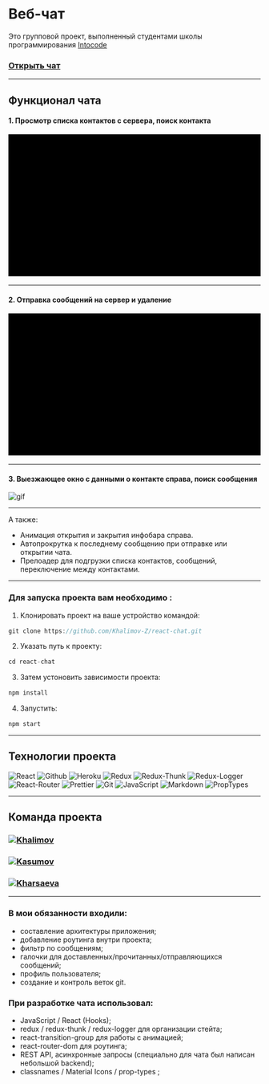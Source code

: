 # Веб-чат

Это групповой проект, выполненный студентами школы программирования <a href="https://intocode.ru/" target="_blank">Intocode</a>

### <a href="https://intense-island-55096.herokuapp.com/" target="_blank">Открыть чат</a>

***

## Функционал чата

#### 1. Просмотр списка контактов с сервера, поиск контакта
![gif](https://github.com/Khalimov-Z/react-chat/blob/Kassumov_Zubayra/gif1.gif)

***

#### 2. Отправка сообщений на сервер и удаление
![gif](https://github.com/Khalimov-Z/react-chat/blob/Kassumov_Zubayra/gif2.gif)

***

#### 3. Выезжающее окно с данными о контакте справа, поиск сообщения
![gif](https://github.com/Khalimov-Z/react-chat/blob/Kassumov_Zubayra/gif3.gif)

***

А также:
+ Анимация открытия и закрытия инфобара справа.
+ Автопрокрутка к последнему сообщению при отправке или открытии чата.
+ Прелоадер для подгрузки списка контактов, сообщений, переключение между контактами.

***

### Для запуска проекта вам необходимо : 

1. Клонировать проект на ваше устройство командой:
```javascript
git clone https://github.com/Khalimov-Z/react-chat.git
```

2. Указать путь к проекту:
```javascript
cd react-chat
```

3. Затем устоновить зависимости проекта:
```javascript
npm install
```

4. Запустить:
```javascript
npm start
```
*** 

## Технологии проекта

<p>
  <img alt="React" src="https://img.shields.io/badge/-React-45b8d8?style=for-the-badge&logo=react&logoColor=white" />
  <img alt="Github" src="https://img.shields.io/badge/-Github-black?style=for-the-badge&logo=github&logoColor=white" />
  <img alt="Heroku" src="https://img.shields.io/badge/-Heroku-764ABC?style=for-the-badge&logo=heroku&logoColor=white" />
  <img alt="Redux" src="https://img.shields.io/badge/-Redux-430098?style=for-the-badge&logo=redux&logoColor=white" />
  <img alt="Redux-Thunk" src="https://img.shields.io/badge/-Redux_Thunk-white?style=for-the-badge&logo=Redux&logoColor=430098" />
  <img alt="Redux-Logger" src="https://img.shields.io/badge/-Redux_Logger-430098?style=for-the-badge&logo=Redux&logoColor=white" />
  <img alt="React-Router" src="https://img.shields.io/badge/-React_Router-black?style=for-the-badge&logo=react-router&logoColor=orange" />
  <img alt="Prettier" src="https://img.shields.io/badge/-Prettier-grey?style=for-the-badge&logo=Prettier&logoColor=orange" />
  <img alt="Git" src="https://img.shields.io/badge/-Git-F05032?style=for-the-badge&logo=git&logoColor=white" />
  <img alt="JavaScript" src="https://img.shields.io/badge/-JavaScript-yellow?style=for-the-badge&logo=JavaScript&logoColor=white" />
  <img alt="Markdown" src="https://img.shields.io/badge/markdown-%23000000.svg?style=for-the-badge&logo=markdown&logoColor=white"/>
  <img alt="PropTypes" src="https://img.shields.io/badge/-PropTypes-lightgrey?style=for-the-badge&logo=react&logoColor=white" />
</p>

***

## Команда проекта

<h3>
  <a href="https://github.com/Khalimov-Z">
    <img alt="Khalimov" src="https://img.shields.io/badge/-Zubayra_Khalimov-black?style=for-the-badge&logo=github&logoColor=white" />
  </a>
</h3>

<h3>
  <a href="https://github.com/KasumovW">
    <img alt="Kasumov" src="https://img.shields.io/badge/-Zubayra_Kasumov-black?style=for-the-badge&logo=github&logoColor=white" />
  </a>
</h3>

<h3>
  <a href="https://github.com/Kharsaeva">
    <img alt="Kharsaeva" src="https://img.shields.io/badge/-Aisha_Kharsaeva-black?style=for-the-badge&logo=github&logoColor=white" />
  </a>
</h3>

-----

### В мои обязанности входили:
- составление архитектуры приложения;
- добавление роутинга внутри проекта;
- фильтр по сообщениям;
- галочки для доставленных/прочитанных/отправляющихся сообщений;
- профиль пользователя;
- создание и контроль веток git.

### При разработке чата использовал:
- JavaScript / React (Hooks);
- redux / redux-thunk / redux-logger для организации стейта;
- react-transition-group для работы с анимацией;
- react-router-dom для роутинга;
- REST API, асинхронные запросы (специально для чата был написан небольшой backend);
- classnames / Material Icons / prop-types ;
